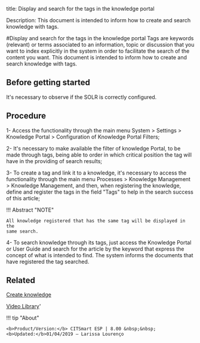 title: Display and search for the tags in the knowledge portal

Description: This document is intended to inform how to create and search knowledge with tags.

#Display and search for the tags in the knowledge portal
Tags are keywords (relevant) or terms associated to an information, topic or discussion that you want to index explicitly in the system in order to facilitate the search of the content you want.
This document is intended to inform how to create and search knowledge with tags.

Before getting started
--------------------------

It's necessary to observe if the SOLR is correctly configured.

Procedure
-------------

1-  Access the functionality through the main menu System \> Settings \>
    Knowledge Portal \> Configuration of Knowledge Portal Filters;

2-  It's necessary to make available the filter of knowledge Portal, to be made
    through tags, being able to order in which critical position the tag will
    have in the providing of search results;

3-  To create a tag and link it to a knowledge, it's necessary to access the
    functionality through the main menu Processes \> Knowledge Management \>
    Knowledge Management, and then, when registering the knowledge, define and
    register the tags in the field "Tags" to help in the search success of this
    article;

!!! Abstract "NOTE"  

    All knowledge registered that has the same tag will be displayed in the
    same search.


4-  To search knowledge through its tags, just access the Knowledge Portal or
    User Guide and search for the article by the keyword that express the
    concept of what is intended to find. The system informs the documents that
    have registered the tag searched.

Related
-----------

[Create knowledge](/en-us/citsmart-esp-8/processes/knowledge/use/create-knowledge.html)

<i class='fa fa-youtube-play  fa-2x' style='color:#97ce17;vertical-align: middle;'> </i> [Video Library](https://www.youtube.com/playlist?list=PLB5qK2uzf2RPrJlfrg8kcSk7iorkZwCWq)'

!!! tip "About"

    <b>Product/Version:</b> CITSmart ESP | 8.00 &nbsp;&nbsp;
    <b>Updated:</b>01/04/2019 – Larissa Lourenço

